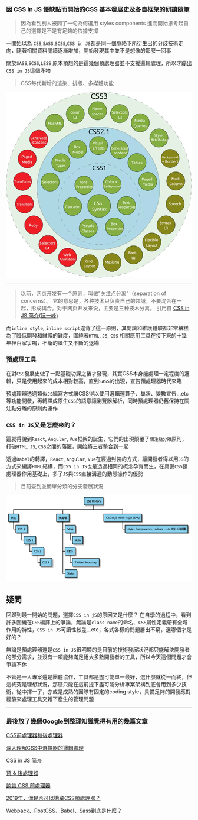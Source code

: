### 因 CSS in JS 優缺點而開始的CSS 基本發展史及各自框架的研讀隨筆

> 因為看到別人被問了一句為何選用 styles components 
> 進而開始思考起自己的選擇是不是有足夠的依據支撐

一開始以為 `CSS`,`SASS`,`SCSS`,`CSS in JS`都是同一個脈絡下所衍生出的分歧技術走向，隨著相關資料閱讀逐漸增加，開始發現其中並不是想像的那麼一回事

關於`SASS`,`SCSS`,`LESS` 原本預想的是這幾個預處理器並不支援邏輯處理，所以才蹦出`CSS in JS`這個產物

> CSS每代新增的渲染、排版、多媒體功能

![CSS version](../Image/CSS%20version.jpeg)

---
> 以前，网页开发有一个原则，叫做"关注点分离"（separation of concerns）。
> 它的意思是，各种技术只负责自己的领域，不要混合在一起，形成耦合。对于网页开发来说，主要是三种技术分离。 
> 引用自 [CSS in JS 简介(阮一峰)](https://www.ruanyifeng.com/blog/2017/04/css_in_js.html)

而`inline style`, `inline script`違背了這一原則，其閱讀和維護體驗都非常糟糕
為了降低開發和維護的難度，圍繞著`HTML`, `JS`, `CSS` 相關應用工具在接下來的十幾年裡百家爭鳴，不斷的誕生又不斷的退場

### 預處理工具
在對`CSS`發展史做了一點基礎功課之後才發現，其實CSS本身能處理一定程度的邏輯，只是使用起來的成本相對較高，直到`SASS`的出現，宣告預處理器時代來臨

預處理器透過類似`JS`編寫方式讓CSS得以使用邏輯運算子、巢狀、變數宣告...etc等功能開發，再轉譯成原生`CSS`的語意讓瀏覽器解析，同時預處理器仍舊保持在關注點分離的原則內運作

### `CSS in JS`又是怎麼來的？

這就得說到`React`, `Angular`, `Vue`框架的誕生，它們的出現顛覆了`關注點分離`原則，打破`HTML`, `JS`, `CSS`之間的藩籬，開始將三者整合到一起

透過`Babel`的轉譯，`React`, `Angular`, `Vue`在經過封裝的方式，讓開發者得以用`JS`的方式來編譯`HTML`結構，而`CSS in JS`也是透過相同的概念孕育而生，在具備`CSS`預處理器作用基礎上，多了`JS`與`CSS`直接溝通的動態操作的優勢


> 目前查到並簡單分類的分支發展狀況

![CSS History](../out/UML/CSS-tech-history/CSS%20history.png)



## 疑問

回歸到最一開始的問題，選擇`CSS in jS`的原因又是什麼？
在自學的過程中，看到許多圍繞在`CSS`編譯上的爭論，無論是`class name`的命名、`CSS`屬性定義帶有全域作用的特性，`CSS in JS`可讀性較差...etc，各式各樣的問題層出不窮，選哪個才是好的？

無論是預處理器還是`CSS in JS`很明顯的是目前的技術發展狀況都只能解決開發者的部分需求，並沒有一項能夠滿足絕大多數開發者的工具，所以今天這個問題才會爭論不休

不管是一人專案還是團體協作，工具都是盡可能單一最好，選什麼就從一而終，但這終究是理想狀況，那麼只能在這前提下盡可能分析專案架構到底會用到多少技術，從中擇一了，亦或是成熟的團隊有固定的coding style，具備足夠的開發應對經驗來處理工具交雜下產生的管理問題


---
### 最後放了幾個Google到整理知識覺得有用的幾篇文章

[CSS前處理器和後處理器](https://www.itread01.com/content/1549014321.html)

[深入理解CSS中選擇器的邏輯處理](https://www.itread01.com/p/670161.html)

[CSS in JS 简介](https://www.ruanyifeng.com/blog/2017/04/css_in_js.html)

[預 & 後處理器](https://2019.stateofcss.com/tw/technologies/pre-post-processors/)

[談談 CSS 前處理器](https://www.gushiciku.cn/pl/g5Rt/zh-tw)

[2019年，你是否可以拋棄CSS預處理器？](https://codertw.com/%E7%A8%8B%E5%BC%8F%E8%AA%9E%E8%A8%80/682547/)

[Webpack、PostCSS、Babel、Sass到底是什麼？](https://yixuntseng-bruce.medium.com/%E4%BA%94%E5%88%86%E9%90%98%E5%AD%B8%E5%89%8D%E7%AB%AF-webpack-postcss-babel-sass%E5%88%B0%E5%BA%95%E6%98%AF%E4%BB%80%E9%BA%BC-21820404fdd3)
